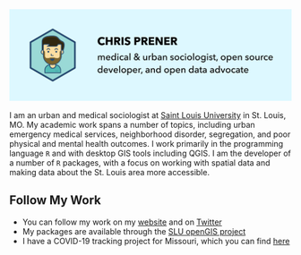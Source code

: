 <img src="https://raw.githubusercontent.com/chris-prener/chris-prener/master/banner.png">

I am an urban and medical sociologist at <a href="http://slu.edu" target="_blank">Saint Louis University</a> in St. Louis, MO. My academic work spans a number of topics, including urban emergency medical services, neighborhood disorder, segregation, and poor physical and mental health outcomes. I work primarily in the programming language `R` and with desktop GIS tools including QGIS. I am the developer of a number of `R` packages, with a focus on working with spatial data and making data about the St. Louis area more accessible. 

## Follow My Work
- You can follow my work on my <a href="http://chris-prener.github.io/" target="_blank">website</a> and on <a href="https://twitter.com/chrisprener" target="_blank">Twitter</a>
- My packages are available through the <a href="http://github.com/slu-openGIS/" target="_blank">SLU openGIS project</a>
- I have a COVID-19 tracking project for Missouri, which you can find  <a href="http://slu-opengis.github.io/covid_daily_viz/" target="_blank">here</a>
